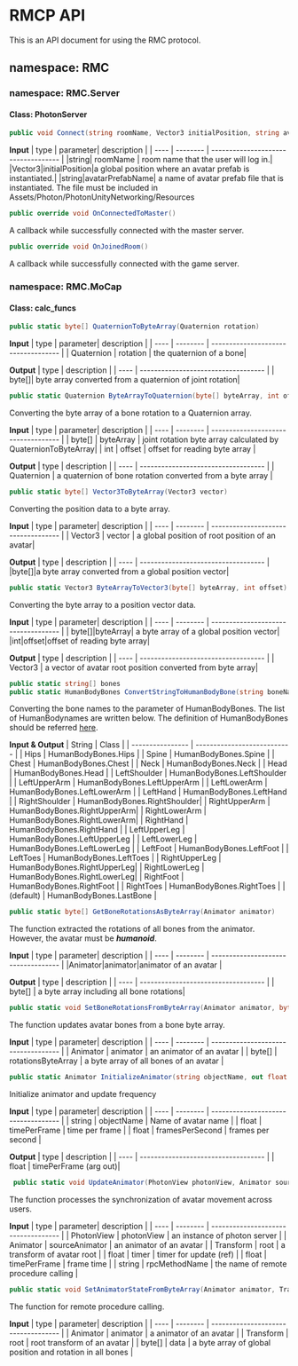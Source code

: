# RMCP API
This is an API document for using the RMC protocol.
## namespace: RMC
### namespace: RMC.Server
#### Class: PhotonServer
```csharp
public void Connect(string roomName, Vector3 initialPosition, string avatarPrefabName)
```
**Input**
| type | parameter| description                         |
| ---- | -------- | ----------------------------------- |
|string| roomName | room name that the user will log in.|
|Vector3|initialPosition|a global position where an avatar prefab is instantiated.|
|string|avatarPrefabName| a name of avatar prefab file that is instantiated. The file must be included in Assets/Photon/PhotonUnityNetworking/Resources

```csharp
public override void OnConnectedToMaster()
```
A callback while successfully connected with the master server.
```csharp
public override void OnJoinedRoom()
```
A callback while successfully connected with the game server.
### namespace: RMC.MoCap
#### Class: calc_funcs
```csharp
public static byte[] QuaternionToByteArray(Quaternion rotation)
```
**Input**
| type | parameter| description                         |
| ---- | -------- | ----------------------------------- |
| Quaternion | rotation | the quaternion of a bone|

**Output**
| type | description                         |
| ---- | ----------------------------------- |
| byte[]| byte array converted from a quaternion of joint rotation|
```csharp
public static Quaternion ByteArrayToQuaternion(byte[] byteArray, int offset)
```
Converting the byte array of a bone rotation to a Quaternion array.

**Input**
| type | parameter| description                         |
| ---- | -------- | ----------------------------------- |
| byte[] | byteArray | joint rotation byte array calculated by QuaternionToByteArray|
| int | offset | offset for reading byte array |

**Output**
| type | description                         |
| ---- | ----------------------------------- |
| Quaternion | a quaternion of bone rotation converted from a byte array |

```csharp
public static byte[] Vector3ToByteArray(Vector3 vector)
```
Converting the position data to a byte array.

**Input**
| type | parameter| description                         |
| ---- | -------- | ----------------------------------- |
| Vector3 | vector | a global position of root position of an avatar|

**Output**
| type | description                         |
| ---- | ----------------------------------- |
|byte[]|a byte array converted from a global position vector|

```csharp
public static Vector3 ByteArrayToVector3(byte[] byteArray, int offset)
```
Converting the byte array to a position vector data.

**Input**
| type | parameter| description                         |
| ---- | -------- | ----------------------------------- |
| byte[]|byteArray| a byte array of a global position vector|
|int|offset|offset of reading byte array|

**Output**
| type | description                         |
| ---- | ----------------------------------- |
| Vector3 | a vector of avatar root position converted from byte array|

```csharp
public static string[] bones
public static HumanBodyBones ConvertStringToHumanBodyBone(string boneName)
```
Converting the bone names to the parameter of HumanBodyBones.
The list of HumanBodynames are written below. The definition of HumanBodyBones should be referred [here](https://docs.unity3d.com/ja/2020.3/ScriptReference/HumanBodyBones.html).

**Input & Output**
| String           | Class                       |
| ---------------- | --------------------------- |
| Hips             | HumanBodyBones.Hips         |
| Spine            | HumanBodyBones.Spine        |
| Chest            | HumanBodyBones.Chest        |
| Neck             | HumanBodyBones.Neck         |
| Head             | HumanBodyBones.Head         |
| LeftShoulder     | HumanBodyBones.LeftShoulder |
| LeftUpperArm     | HumanBodyBones.LeftUpperArm |
| LeftLowerArm     | HumanBodyBones.LeftLowerArm |
| LeftHand         | HumanBodyBones.LeftHand     |
| RightShoulder    | HumanBodyBones.RightShoulder|
| RightUpperArm    | HumanBodyBones.RightUpperArm|
| RightLowerArm    | HumanBodyBones.RightLowerArm|
| RightHand        | HumanBodyBones.RightHand    |
| LeftUpperLeg     | HumanBodyBones.LeftUpperLeg |
| LeftLowerLeg     | HumanBodyBones.LeftLowerLeg |
| LeftFoot         | HumanBodyBones.LeftFoot     |
| LeftToes         | HumanBodyBones.LeftToes     |
| RightUpperLeg    | HumanBodyBones.RightUpperLeg|
| RightLowerLeg    | HumanBodyBones.RightLowerLeg|
| RightFoot        | HumanBodyBones.RightFoot    |
| RightToes        | HumanBodyBones.RightToes    |
| (default)        | HumanBodyBones.LastBone     |

```csharp
public static byte[] GetBoneRotationsAsByteArray(Animator animator)
```
The function extracted the rotations of all bones from the animator. However, the avatar must be ***humanoid***.

**Input**
| type | parameter| description                         |
| ---- | -------- | ----------------------------------- |
|Animator|animator|animator of an avatar |

**Output**
| type | description                         |
| ---- | ----------------------------------- |
| byte[] | a byte array including all bone rotations|

```csharp
public static void SetBoneRotationsFromByteArray(Animator animator, byte[] rotationsByteArray)
```
The function updates avatar bones from a bone byte array.

**Input**
| type | parameter| description                         |
| ---- | -------- | ----------------------------------- |
| Animator | animator | an animator of an avatar |
| byte[] | rotationsByteArray | a byte array of all bones of an avatar |

```csharp
public static Animator InitializeAnimator(string objectName, out float timePerFrame, float framesPerSecond)
```
Initialize animator and update frequency

**Input**
| type | parameter| description                         |
| ---- | -------- | ----------------------------------- |
| string | objectName | Name of avatar name |
| float | timePerFrame | time per frame |
| float | framesPerSecond | frames per second |

**Output**
| type | description                         |
| ---- | ----------------------------------- |
| float | timePerFrame (arg out)|

```csharp
 public static void UpdateAnimator(PhotonView photonView, Animator sourceAnimator, Transform root, ref float timer, float timePerFrame, string rpcMethodName)
```
The function processes the synchronization of avatar movement across users.

**Input**
| type | parameter| description                         |
| ---- | -------- | ----------------------------------- |
| PhotonView | photonView | an instance of photon server |
| Animator | sourceAnimator | an animator of an avatar |
| Transform | root | a transform of avatar root |
| float | timer | timer for update (ref) |
| float | timePerFrame | frame time |
| string | rpcMethodName | the name of remote procedure calling |

```csharp
public static void SetAnimatorStateFromByteArray(Animator animator, Transform root, byte[] data)
```
The function for remote procedure calling. 

**Input**
| type | parameter| description                         |
| ---- | -------- | ----------------------------------- |
| Animator | animator | a animator of an avatar |
| Transform | root | root transform of an avatar |
| byte[] | data | a byte array of global position and rotation in all bones |
